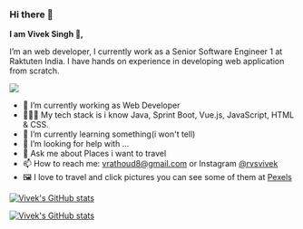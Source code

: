### Hi there 👋

**I am Vivek Singh 👋,**

I’m an web developer, I currently work as a Senior Software Engineer 1 at Raktuten India. I have hands on experience in developing web application from scratch. 


![](https://komarev.com/ghpvc/?username=rviveksingh&label=PROFILE+VIEWS&color=green&style=flat-square)
- 🔭 I’m currently working as Web Developer
- 👨🏻‍💻 My tech stack is i know Java, Sprint Boot, Vue.js, JavaScript, HTML & CSS.
- 🌱 I’m currently learning something(i won't tell)
- 🤔 I’m looking for help with ...
- 💬 Ask me about Places i want to travel
- 📫 How to reach me: vrathoud8@gmail.com or Instagram [@rvsvivek](https://www.instagram.com/rvsvivek/)
- 🖼️ I love to travel and click pictures you can see some of them at [Pexels](https://www.pexels.com/@vivek-singh-987223)



[![Vivek's GitHub stats](https://github-readme-stats.vercel.app/api?username=rviveksingh&show_icons=true&count_private=true&theme=vue)](https://github.com/anuraghazra/github-readme-stats)

[![Vivek's GitHub stats](https://github-readme-stats.vercel.app/api/top-langs/?username=rviveksingh&theme=buefy&layout=compact)](https://github.com/anuraghazra/github-readme-stats)
